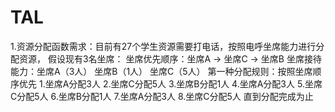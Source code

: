 # TAL
1.资源分配函数需求：目前有27个学生资源需要打电话，按照电呼坐席能力进行分配资源，
假设现有3名坐席：
坐席优先顺序：坐席A -> 坐席C -> 坐席B
坐席接待能力：坐席A（3人）    坐席B（1人）  坐席C（5人）
第一种分配规则：按照坐席顺序优先
1.坐席A分配3人
2.坐席C分配5人
3.坐席B分配1人
4.坐席A分配3人
5.坐席C分配5人
6.坐席B分配1人
7.坐席A分配3人
8.坐席C分配5人
直到分配完成为止
